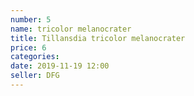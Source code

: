 ```yaml
---
number: 5
name: tricolor melanocrater
title: Tillansdia tricolor melanocrater
price: 6
categories:
date: 2019-11-19 12:00
seller: DFG
---
```

